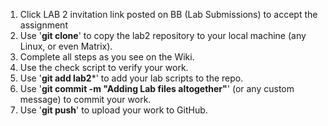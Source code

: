 1. Click LAB 2 invitation link posted on BB (Lab Submissions) to accept the assignment
2. Use '**git clone**' to copy the lab2 repository to your local machine (any Linux, or even Matrix).
3. Complete all steps as you see on the Wiki.
4. Use the check script to verify your work.
5. Use '**git add lab2***' to add your lab scripts to the repo.
6. Use '**git commit -m "Adding Lab files altogether"**' (or any custom message) to commit your work.
7. Use '**git push**' to upload your work to GitHub.
